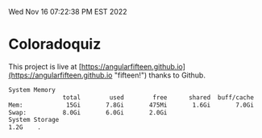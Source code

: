 Wed Nov 16 07:22:38 PM EST 2022

# Coloradoquiz


This project is live at [https://angularfifteen.github.io](https://angularfifteen.github.io "fifteen!") thanks to Github.

```bash
System Memory
               total        used        free      shared  buff/cache   available
Mem:            15Gi       7.8Gi       475Mi       1.6Gi       7.0Gi       5.4Gi
Swap:          8.0Gi       6.0Gi       2.0Gi
System Storage
1.2G	.
